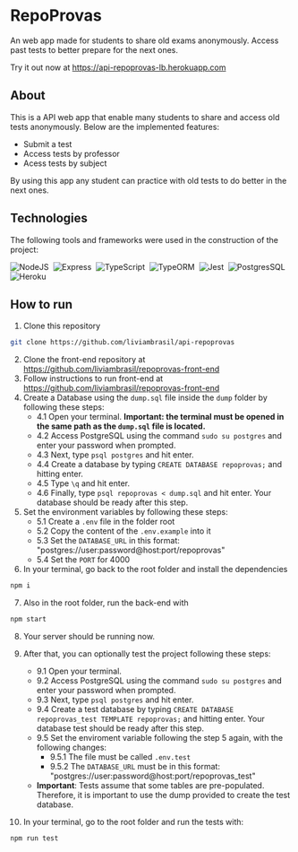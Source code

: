 # RepoProvas

An web app made for students to share old exams anonymously. Access past tests to better prepare for the next ones.

Try it out now at https://api-repoprovas-lb.herokuapp.com


## About

This is a API web app that enable many students to share and access old tests anonymously. Below are the implemented features:

- Submit a test
- Access tests by professor
- Acess tests by subject

By using this app any student can practice with old tests to do better in the next ones.

## Technologies
The following tools and frameworks were used in the construction of the project:<br>

  ![NodeJS](https://img.shields.io/badge/Node.js-339933?style=for-the-badge&logo=nodedotjs&logoColor=white)&nbsp;
  ![Express](https://img.shields.io/badge/Express.js-000000?style=for-the-badge&logo=express&logoColor=white)&nbsp;
  ![TypeScript](https://img.shields.io/badge/TypeScript-007ACC?style=for-the-badge&logo=typescript&logoColor=white)&nbsp;
  ![TypeORM](https://img.shields.io/badge/TypeORM-e23323?style=for-the-badge)&nbsp;
  ![Jest](https://img.shields.io/badge/Jest-C21325?style=for-the-badge&logo=jest&logoColor=white)&nbsp;
  ![PostgresSQL](https://img.shields.io/badge/PostgreSQL-316192?style=for-the-badge&logo=postgresql&logoColor=white)&nbsp;
  ![Heroku](https://img.shields.io/badge/Heroku-430098?style=for-the-badge&logo=heroku&logoColor=white)&nbsp;
  
  ## How to run

1. Clone this repository
```bash
git clone https://github.com/liviambrasil/api-repoprovas
```
2. Clone the front-end repository at https://github.com/liviambrasil/repoprovas-front-end
3. Follow instructions to run front-end at https://github.com/liviambrasil/repoprovas-front-end
4. Create a Database using the ``dump.sql`` file inside the ``dump`` folder by following these steps:
    - 4.1 Open your terminal. **Important: the terminal must be opened in the same path as the ``dump.sql`` file is located.**
    - 4.2 Access PostgreSQL using the command ``sudo su postgres`` and enter your password when prompted.
    - 4.3 Next, type ``psql postgres`` and hit enter.
    - 4.4 Create a database by typing ``CREATE DATABASE repoprovas;`` and hitting enter.
    - 4.5 Type ``\q`` and hit enter.
    - 4.6 Finally, type ```psql repoprovas < dump.sql``` and hit enter. Your database should be ready after this step.
5. Set the environment variables by following these steps:
    - 5.1 Create a ``.env`` file in the folder root
    - 5.2 Copy the content of the ``.env.example`` into it
    - 5.3 Set the ``DATABASE_URL`` in this format: "postgres://user:password@host:port/repoprovas"
    - 5.4 Set the ``PORT`` for 4000
6. In your terminal, go back to the root folder and install the dependencies
```bash
npm i
```
7. Also in the root folder, run the back-end with
```bash
npm start
```
8. Your server should be running now.
9. After that, you can optionally test the project following these steps:
    - 9.1 Open your terminal.
    - 9.2 Access PostgreSQL using the command ``sudo su postgres`` and enter your password when prompted.
    - 9.3 Next, type ``psql postgres`` and hit enter.
    - 9.4 Create a test database by typing ``CREATE DATABASE repoprovas_test TEMPLATE repoprovas;`` and hitting enter. Your database test should be ready after this step.
    - 9.5 Set the enviroment variable following the step 5 again, with the following changes:
      - 9.5.1 The file must be called ``.env.test``
      - 9.5.2 The ``DATABASE_URL`` must be in this format: "postgres://user:password@host:port/repoprovas_test"
    - <b>Important</b>: Tests assume that some tables are pre-populated. Therefore, it is important to use the dump provided to create the test database.

10. In your terminal, go to the root folder and run the tests with:
```bash
npm run test
```

